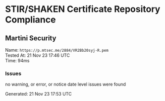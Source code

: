 # STIR/SHAKEN Certificate Repository Compliance

## Martini Security

Name: `https://p.mtsec.me/2884/VR2Bb20syj-R.pem`\
Tested At: 21 Nov 23 17:46 UTC\
Time: 94ms

### Issues

no warning, or error, or notice date level issues were found

Generated: 21 Nov 23 17:53 UTC